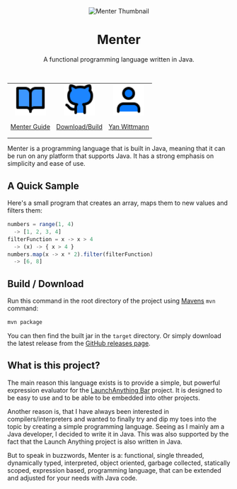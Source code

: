 <div align="center">
<img alt="Menter Thumbnail" src="https://github.com/YanWittmann/menter-lang/raw/main/doc/menter_logo.webp" width="200"/>

# Menter

A functional programming language written in Java.
</div>

<div>&nbsp;</div>

<table align="center">
<tr>
<td align="center">
<a href="https://yanwittmann.github.io/menter-lang-docs">
<img src="doc/book-open.svg" alt="Introduction" width="70"/>

<span>Menter Guide</span>
</a>
</td>
<td align="center">
<a href="https://github.com/YanWittmann/menter-lang#download-build">
<img src="doc/github.svg" alt="GitHub" width="70"/>

<span>Download/Build</span>
</a>
</td>
<td align="center">
<a href="https://yanwittmann.de">
<img src="doc/user.svg" alt="Yan Wittmann" width="70"/>

<span>Yan Wittmann</span>
</a>
</td>
</tr>
</table>

Menter is a programming language that is built in Java, meaning that it can be run on any platform that supports Java.
It has a strong emphasis on simplicity and ease of use.

## A Quick Sample

Here's a small program that creates an array, maps them to new values and filters them:

```javascript
numbers = range(1, 4)
  -> [1, 2, 3, 4]
filterFunction = x -> x > 4
  -> (x) -> { x > 4 }
numbers.map(x -> x * 2).filter(filterFunction)
  -> [6, 8]
```

## Build / Download

Run this command in the root directory of the project using [Mavens](https://maven.apache.org/download.cgi) `mvn`
command:

```bash
mvn package
```

You can then find the built jar in the `target` directory. Or simply download the latest release from the
[GitHub releases page](https://github.com/YanWittmann/menter-lang/releases).

## What is this project?

The main reason this language exists is to provide a simple, but powerful expression evaluator for the
[LaunchAnything Bar](https://github.com/YanWittmann/launch-anything) project. It is designed to be easy to use and to be
able to be embedded into other projects.

Another reason is, that I have always been interested in compilers/interpreters and wanted to finally try and dip my
toes into the topic by creating a simple programming language.
Seeing as I mainly am a Java developer, I decided to write it in Java. This was also supported by the fact that the
Launch Anything project is also written in Java.

But to speak in buzzwords, Menter is a:
functional, single threaded, dynamically typed, interpreted, object oriented, garbage collected, statically scoped,
expression based, programming language, that can be extended and adjusted for your needs with Java code. 
